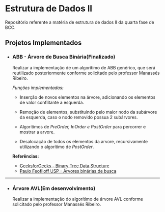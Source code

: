 # Estrutura de Dados II

Repositório referente a matéria de estrutura de dados II da quarta fase de BCC.

## Projetos Implementados

- ### ABB - Árvore de Busca Binária(Finalizado)

  Realizar a implementação de um algorítimo de ABB genérico, que será reutilizado posteriormente conforme solicitado pelo professor Manassés Ribeiro.

   _Funções implementadas:_

  - Inserção de novos elementos na árvore, adicionando os elementos de valor conflitante a esquerda.

  - Remoção de elementos, substituindo pelo maior nodo da subárvore da esquerda, caso o nodo removido possua 2 subárvores.

  - Algorítimos de _PreOrder, InOrder e PostOrder_ para percorrer e mostrar a arvore.

  - Desalocação de todos os elementos da arvore, recursivamente utilizando o algorítimo de _PostOrder_.

  __Referências:__
  - [GeeksforGeeks - Binary Tree Data Structure](https://www.geeksforgeeks.org/binary-tree-data-structure/)
  - [Paulo Feofiloff USP - Árvores binárias de busca](https://www.ime.usp.br/~pf/algoritmos/aulas/binst.html)

---

- ### Árvore AVL(Em desenvolvimento)

  Realizar a implementação do algorítimo de árvore AVL conforme solicitado pelo professor Manassés Ribeiro.

